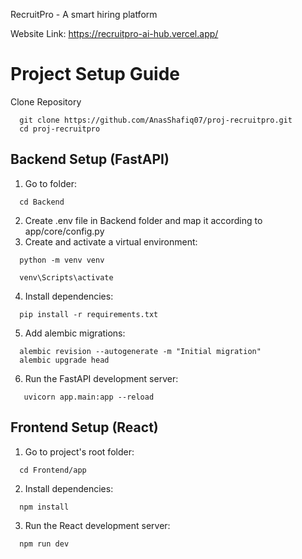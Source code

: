 RecruitPro - A smart hiring platform

Website Link: https://recruitpro-ai-hub.vercel.app/

# Project Setup Guide
Clone Repository
```
  git clone https://github.com/AnasShafiq07/proj-recruitpro.git
  cd proj-recruitpro
```

## Backend Setup (FastAPI)
1. Go to folder:
```
  cd Backend
```
2. Create .env file in Backend folder and map it according to app/core/config.py
3. Create and activate a virtual environment:
```
  python -m venv venv

  venv\Scripts\activate
```
4. Install dependencies:
```
  pip install -r requirements.txt
```
5. Add alembic migrations:
```
  alembic revision --autogenerate -m "Initial migration"
  alembic upgrade head
```
6. Run the FastAPI development server:
```
   uvicorn app.main:app --reload
```

## Frontend Setup (React)
1. Go to project's root folder:
```
  cd Frontend/app
```
2. Install dependencies:
```
  npm install
```
3. Run the React development server:
```
  npm run dev
```

